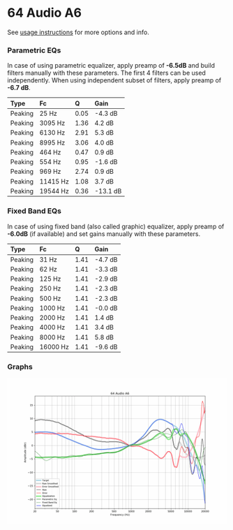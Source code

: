 # 64 Audio A6
See [usage instructions](https://github.com/jaakkopasanen/AutoEq#usage) for more options and info.

### Parametric EQs
In case of using parametric equalizer, apply preamp of **-6.5dB** and build filters manually
with these parameters. The first 4 filters can be used independently.
When using independent subset of filters, apply preamp of **-6.7 dB**.

| Type    | Fc       |    Q | Gain     |
|:--------|:---------|:-----|:---------|
| Peaking | 25 Hz    | 0.05 | -4.3 dB  |
| Peaking | 3095 Hz  | 1.36 | 4.2 dB   |
| Peaking | 6130 Hz  | 2.91 | 5.3 dB   |
| Peaking | 8995 Hz  | 3.06 | 4.0 dB   |
| Peaking | 464 Hz   | 0.47 | 0.9 dB   |
| Peaking | 554 Hz   | 0.95 | -1.6 dB  |
| Peaking | 969 Hz   | 2.74 | 0.9 dB   |
| Peaking | 11415 Hz | 1.08 | 3.7 dB   |
| Peaking | 19544 Hz | 0.36 | -13.1 dB |

### Fixed Band EQs
In case of using fixed band (also called graphic) equalizer, apply preamp of **-6.0dB**
(if available) and set gains manually with these parameters.

| Type    | Fc       |    Q | Gain    |
|:--------|:---------|:-----|:--------|
| Peaking | 31 Hz    | 1.41 | -4.7 dB |
| Peaking | 62 Hz    | 1.41 | -3.3 dB |
| Peaking | 125 Hz   | 1.41 | -2.9 dB |
| Peaking | 250 Hz   | 1.41 | -2.3 dB |
| Peaking | 500 Hz   | 1.41 | -2.3 dB |
| Peaking | 1000 Hz  | 1.41 | -0.0 dB |
| Peaking | 2000 Hz  | 1.41 | 1.4 dB  |
| Peaking | 4000 Hz  | 1.41 | 3.4 dB  |
| Peaking | 8000 Hz  | 1.41 | 5.8 dB  |
| Peaking | 16000 Hz | 1.41 | -9.6 dB |

### Graphs
![](./64%20Audio%20A6.png)
